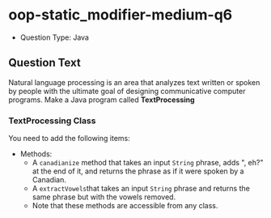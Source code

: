 # oop-static_modifier-medium-q6

- Question Type: Java

## Question Text

Natural language processing is an area that analyzes text written or spoken by people with the ultimate goal of
designing communicative computer programs. Make a Java program called **TextProcessing**

### TextProcessing Class

You need to add the following items:

- Methods:
    - A `canadianize` method that takes an input `String` phrase, adds ", eh?" at the end of it, and returns the phrase as
      if it were spoken by a Canadian.
    - A `extractVowels`that takes an input `String` phrase and returns the same phrase but with the vowels removed.
    - Note that these methods are accessible from any class.